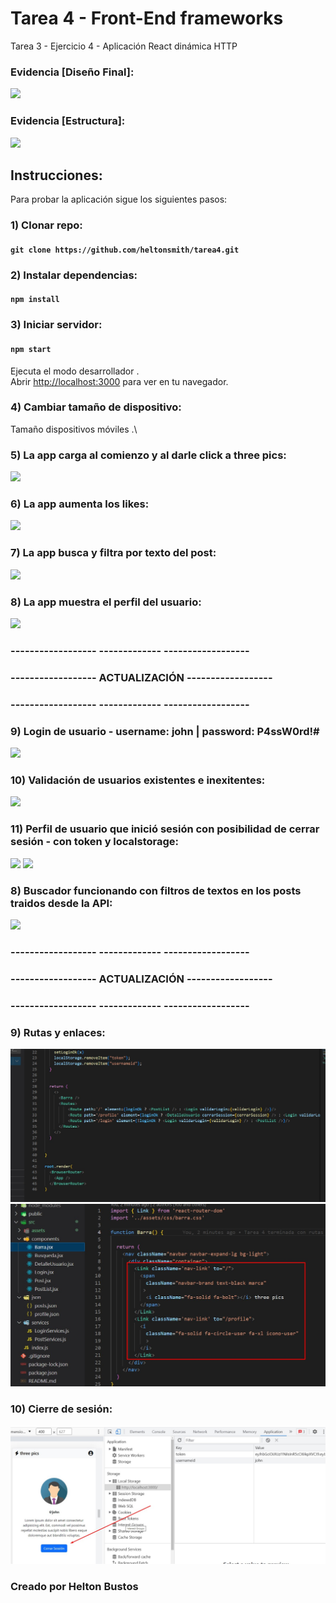 # Tarea 4 - Front-End frameworks
Tarea 3 - Ejercicio 4 - Aplicación React dinámica HTTP

### Evidencia [Diseño Final]:
<img src="https://raw.githubusercontent.com/heltonsmith/tarea4/main/src/assets/img/evidencia1.jpg" />

### Evidencia [Estructura]:
<img src="https://raw.githubusercontent.com/heltonsmith/tarea4/main/src/assets/img/evidencia2.jpg" />

## Instrucciones:
Para probar la aplicación sigue los siguientes pasos:

### 1) Clonar repo: 
#### `git clone https://github.com/heltonsmith/tarea4.git`

### 2) Instalar dependencias: 
#### `npm install`

### 3) Iniciar servidor:
#### `npm start`
Ejecuta el modo desarrollador .\
Abrir [http://localhost:3000](http://localhost:3000) para ver en tu navegador.

### 4) Cambiar tamaño de dispositivo:
Tamaño dispositivos móviles .\

### 5) La app carga al comienzo y al darle click a three pics:
<img src="https://raw.githubusercontent.com/heltonsmith/tarea4/main/src/assets/img/evidencia3.jpg" />

### 6) La app aumenta los likes:
<img src="https://raw.githubusercontent.com/heltonsmith/tarea4/main/src/assets/img/evidencia4.jpg" />

### 7) La app busca y filtra por texto del post:
<img src="https://raw.githubusercontent.com/heltonsmith/tarea4/main/src/assets/img/evidencia5.jpg" />

### 8) La app muestra el perfil del usuario:
<img src="https://raw.githubusercontent.com/heltonsmith/tarea4/main/src/assets/img/evidencia6.jpg" />

### ------------------ ------------- ------------------
### ------------------ ACTUALIZACIÓN ------------------
### ------------------ ------------- ------------------

### 9) Login de usuario - username: john | password: P4ssW0rd!#
<img src="https://raw.githubusercontent.com/heltonsmith/tarea4/main/src/assets/img/evidencia8.jpg" />

### 10) Validación de usuarios existentes e inexitentes:
<img src="https://raw.githubusercontent.com/heltonsmith/tarea4/main/src/assets/img/evidencia7.jpg" />

### 11) Perfil de usuario que inició sesión con posibilidad de cerrar sesión - con token y localstorage:
<img src="https://raw.githubusercontent.com/heltonsmith/tarea4/main/src/assets/img/evidencia9.jpg" />
<img src="https://raw.githubusercontent.com/heltonsmith/tarea4/main/src/assets/img/evidencia10.jpg" />

### 8) Buscador funcionando con filtros de textos en los posts traidos desde la API:
<img src="https://raw.githubusercontent.com/heltonsmith/tarea4/main/src/assets/img/evidencia11.jpg" />

### ------------------ ------------- ------------------
### ------------------ ACTUALIZACIÓN ------------------
### ------------------ ------------- ------------------

### 9) Rutas y enlaces:
<img src="https://raw.githubusercontent.com/heltonsmith/tarea4/main/src/assets/img/evidencia12.jpg" />
<img src="https://raw.githubusercontent.com/heltonsmith/tarea4/main/src/assets/img/evidencia13.jpg" />

### 10) Cierre de sesión:
<img src="https://raw.githubusercontent.com/heltonsmith/tarea4/main/src/assets/img/evidencia14.jpg" />


### Creado por Helton Bustos

